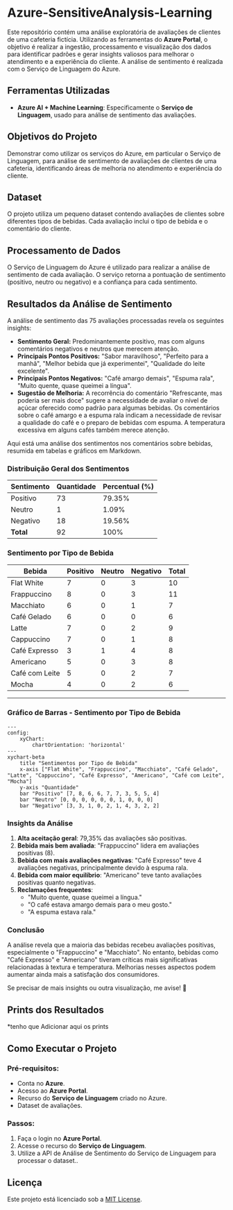 # Azure-SensitiveAnalysis-Learning

Este repositório contém uma análise exploratória de avaliações de clientes de uma cafeteria fictícia. Utilizando as ferramentas do **Azure Portal**, o objetivo é realizar a ingestão, processamento e visualização dos dados para identificar padrões e gerar insights valiosos para melhorar o atendimento e a experiência do cliente.  A análise de sentimento é realizada com o Serviço de Linguagem do Azure.

## Ferramentas Utilizadas

- **Azure AI + Machine Learning**:  Especificamente o **Serviço de Linguagem**, usado para análise de sentimento das avaliações.

## Objetivos do Projeto

Demonstrar como utilizar os serviços do Azure, em particular o Serviço de Linguagem, para análise de sentimento de avaliações de clientes de uma cafeteria,  identificando áreas de melhoria no atendimento e experiência do cliente.

## Dataset

O projeto utiliza um pequeno dataset contendo avaliações de clientes sobre diferentes tipos de bebidas. Cada avaliação inclui o tipo de bebida e o comentário do cliente.

## Processamento de Dados

O Serviço de Linguagem do Azure é utilizado para realizar a análise de sentimento de cada avaliação. O serviço retorna a pontuação de sentimento (positivo, neutro ou negativo) e a confiança para cada sentimento.

## Resultados da Análise de Sentimento

A análise de sentimento das 75 avaliações processadas revela os seguintes insights:

* **Sentimento Geral:** Predominantemente positivo, mas com alguns comentários negativos e neutros que merecem atenção.
* **Principais Pontos Positivos:**  "Sabor maravilhoso", "Perfeito para a manhã", "Melhor bebida que já experimentei", "Qualidade do leite excelente".
* **Principais Pontos Negativos:** "Café amargo demais", "Espuma rala", "Muito quente, quase queimei a língua".
* **Sugestão de Melhoria:**  A recorrência do comentário "Refrescante, mas poderia ser mais doce" sugere a necessidade de avaliar o nível de açúcar oferecido como padrão para algumas bebidas.  Os comentários sobre o café amargo e a espuma rala indicam a necessidade de revisar a qualidade do café e o preparo de bebidas com espuma.  A temperatura excessiva em alguns cafés também merece atenção.

Aqui está uma análise dos sentimentos nos comentários sobre bebidas, resumida em tabelas e gráficos em Markdown.

### **Distribuição Geral dos Sentimentos**
| Sentimento  | Quantidade | Percentual (%) |
|------------|------------|----------------|
| Positivo   | 73         | 79.35%         |
| Neutro     | 1          | 1.09%          |
| Negativo   | 18         | 19.56%         |
| **Total**  | 92         | 100%           |

### **Sentimento por Tipo de Bebida**
| Bebida         | Positivo | Neutro | Negativo | Total |
|---------------|---------|--------|---------|-------|
| Flat White    | 7       | 0      | 3       | 10    |
| Frappuccino   | 8       | 0      | 3       | 11    |
| Macchiato     | 6       | 0      | 1       | 7     |
| Café Gelado   | 6       | 0      | 0       | 6     |
| Latte         | 7       | 0      | 2       | 9     |
| Cappuccino    | 7       | 0      | 1       | 8     |
| Café Expresso | 3       | 1      | 4       | 8     |
| Americano     | 5       | 0      | 3       | 8     |
| Café com Leite| 5       | 0      | 2       | 7     |
| Mocha         | 4       | 0      | 2       | 6     |

---

### **Gráfico de Barras - Sentimento por Tipo de Bebida**

```mermaid
---
config:
    xyChart:
        chartOrientation: 'horizontal'
---
xychart-beta
    title "Sentimentos por Tipo de Bebida"
    x-axis ["Flat White", "Frappuccino", "Macchiato", "Café Gelado", "Latte", "Cappuccino", "Café Expresso", "Americano", "Café com Leite", "Mocha"]
    y-axis "Quantidade"
    bar "Positivo" [7, 8, 6, 6, 7, 7, 3, 5, 5, 4]
    bar "Neutro" [0, 0, 0, 0, 0, 0, 1, 0, 0, 0]
    bar "Negativo" [3, 3, 1, 0, 2, 1, 4, 3, 2, 2]

```

### **Insights da Análise**
1. **Alta aceitação geral**: 79,35% das avaliações são positivas.
2. **Bebida mais bem avaliada**: "Frappuccino" lidera em avaliações positivas (8).
3. **Bebida com mais avaliações negativas**: "Café Expresso" teve 4 avaliações negativas, principalmente devido à espuma rala.
4. **Bebida com maior equilíbrio**: "Americano" teve tanto avaliações positivas quanto negativas.
5. **Reclamações frequentes**:
   - "Muito quente, quase queimei a língua."
   - "O café estava amargo demais para o meu gosto."
   - "A espuma estava rala."

### **Conclusão**
A análise revela que a maioria das bebidas recebeu avaliações positivas, especialmente o "Frappuccino" e "Macchiato". No entanto, bebidas como "Café Expresso" e "Americano" tiveram críticas mais significativas relacionadas à textura e temperatura. Melhorias nesses aspectos podem aumentar ainda mais a satisfação dos consumidores.

Se precisar de mais insights ou outra visualização, me avise! 🚀

## Prints dos Resultados

*tenho que Adicionar aqui os prints

## Como Executar o Projeto

### Pré-requisitos:

* Conta no **Azure**.
* Acesso ao **Azure Portal**.
* Recurso do **Serviço de Linguagem** criado no Azure.
* Dataset de avaliações.

### Passos:

1. Faça o login no **Azure Portal**.
2. Acesse o recurso do **Serviço de Linguagem**.
3. Utilize a API de Análise de Sentimento do Serviço de Linguagem para processar o dataset..

## Licença
Este projeto está licenciado sob a [MIT License](LICENSE).
